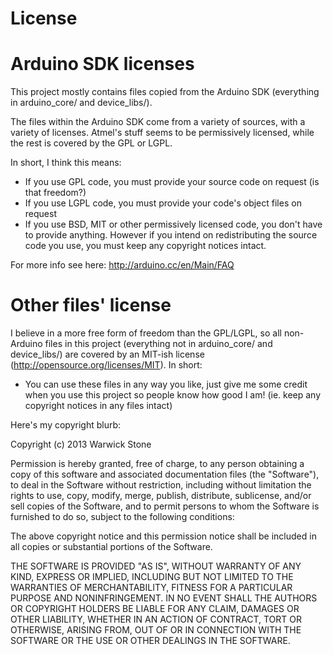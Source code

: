 License
=======

Arduino SDK licenses
====================

This project mostly contains files copied from the Arduino SDK 
(everything in arduino_core/ and device_libs/).

The files within the Arduino SDK come from a variety of sources, with a 
variety of licenses. Atmel's stuff seems to be permissively licensed,
while the rest is covered by the GPL or LGPL.

In short, I think this means:
- If you use GPL code, you must provide your source code on request 
  (is that freedom?)
- If you use LGPL code, you must provide your code's object files on 
  request
- If you use BSD, MIT or other permissively licensed code, you don't
  have to provide anything. However if you intend on redistributing
  the source code you use, you must keep any copyright notices intact.
  
For more info see here: http://arduino.cc/en/Main/FAQ


Other files' license
====================

I believe in a more free form of freedom than the GPL/LGPL, so all 
non-Arduino files in this project (everything not in arduino_core/ 
and device_libs/) are covered by an MIT-ish license 
(http://opensource.org/licenses/MIT). In short:

- You can use these files in any way you like, just give me some credit 
  when you use this project so people know how good I am! (ie. keep any
  copyright notices in any files intact)
   
Here's my copyright blurb:

Copyright (c) 2013 Warwick Stone

Permission is hereby granted, free of charge, to any person obtaining a copy
of this software and associated documentation files (the "Software"), to deal
in the Software without restriction, including without limitation the rights
to use, copy, modify, merge, publish, distribute, sublicense, and/or sell
copies of the Software, and to permit persons to whom the Software is
furnished to do so, subject to the following conditions:

The above copyright notice and this permission notice shall be included in
all copies or substantial portions of the Software.

THE SOFTWARE IS PROVIDED "AS IS", WITHOUT WARRANTY OF ANY KIND, EXPRESS OR
IMPLIED, INCLUDING BUT NOT LIMITED TO THE WARRANTIES OF MERCHANTABILITY,
FITNESS FOR A PARTICULAR PURPOSE AND NONINFRINGEMENT. IN NO EVENT SHALL THE
AUTHORS OR COPYRIGHT HOLDERS BE LIABLE FOR ANY CLAIM, DAMAGES OR OTHER
LIABILITY, WHETHER IN AN ACTION OF CONTRACT, TORT OR OTHERWISE, ARISING FROM,
OUT OF OR IN CONNECTION WITH THE SOFTWARE OR THE USE OR OTHER DEALINGS IN
THE SOFTWARE.
